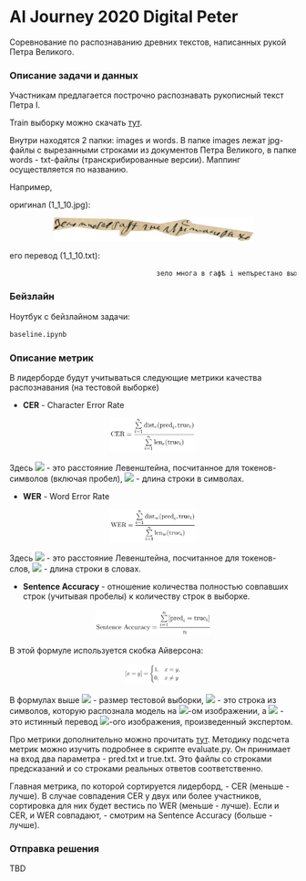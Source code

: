 # AI Journey 2020 Digital Peter

Соревнование по распознаванию древних текстов, написанных рукой Петра Великого.

### Описание задачи и данных

Участникам предлагается построчно распознавать рукописный текст Петра I.

Train выборку можно скачать [тут](https://drive.google.com/file/d/1kDmRCl692k6s9kQnNryq5ByAaHZX2uEw/view?usp=sharing).

Внутри находятся 2 папки:  images и words. В папке images лежат jpg-файлы с вырезанными строками из документов Петра Великого, в папке words - txt-файлы (транскрибированные версии). Маппинг осуществляется по названию.

Например, 

оригинал (1_1_10.jpg):
<p align="center">
  <img src="pics/1_1_10.jpg" width="70%">
</p>

его перевод (1_1_10.txt):
```bash
                                    зело многа в гафѣ i непърестано выхо
```

### Бейзлайн

Ноутбук с бейзлайном задачи:
```bash
baseline.ipynb
```

### Описание метрик

В лидерборде будут учитываться следующие метрики качества распознавания (на тестовой выборке)

* **CER** - Character Error Rate 

<p align="center">
  <img src="pics/CER.png" width="30%">
</p>

Здесь <img src="https://render.githubusercontent.com/render/math?math=\text{dist}_c"> - это расстояние Левенштейна, посчитанное для токенов-символов (включая пробел), <img src="https://render.githubusercontent.com/render/math?math=\text{len}_c"> - длина строки в символах.

* **WER** - Word Error Rate

<p align="center">
  <img src="pics/WER.png" width="30%">
</p>

Здесь <img src="https://render.githubusercontent.com/render/math?math=\text{dist}_w"> - это расстояние Левенштейна, посчитанное для токенов-слов, <img src="https://render.githubusercontent.com/render/math?math=\text{len}_w"> - длина строки в словах.

* **Sentence Accuracy** - отношение количества полностью совпавших строк (учитывая пробелы) к количеству строк в выборке.

<p align="center">
  <img src="pics/SentenceAccuracy.png" width="40%">
</p>

В этой формуле используется скобка Айверсона:
<p align="center">
  <img src="pics/IversonBracket.png" width="20%">
</p>

В формулах выше <img src="https://render.githubusercontent.com/render/math?math=n"> - размер тестовой выборки, <img src="https://render.githubusercontent.com/render/math?math=\text{pred}_i"> - это строка из символов, которую распознала модель на <img src="https://render.githubusercontent.com/render/math?math=i">-ом изображении, а <img src="https://render.githubusercontent.com/render/math?math=\text{true}_i"> - это истинный перевод <img src="https://render.githubusercontent.com/render/math?math=i">-ого изображения, произведенный экспертом.


Про метрики дополнительно можно прочитать [тут](https://sites.google.com/site/textdigitisation/qualitymeasures/computingerrorrates). Методику подсчета метрик можно изучить подробнее в скрипте evaluate.py. Он принимает на вход два параметра - pred.txt и true.txt. Это файлы со строками предсказаний и со строками реальных ответов соответственно.

Главная метрика, по которой сортируется лидерборд, - CER (меньше - лучше). В случае совпадения CER у двух или более участников, сортировка для них будет вестись по WER (меньше - лучше). Если и CER, и WER совпадают, - смотрим на Sentence Accuracy (больше - лучше).


### Отправка решения
TBD
